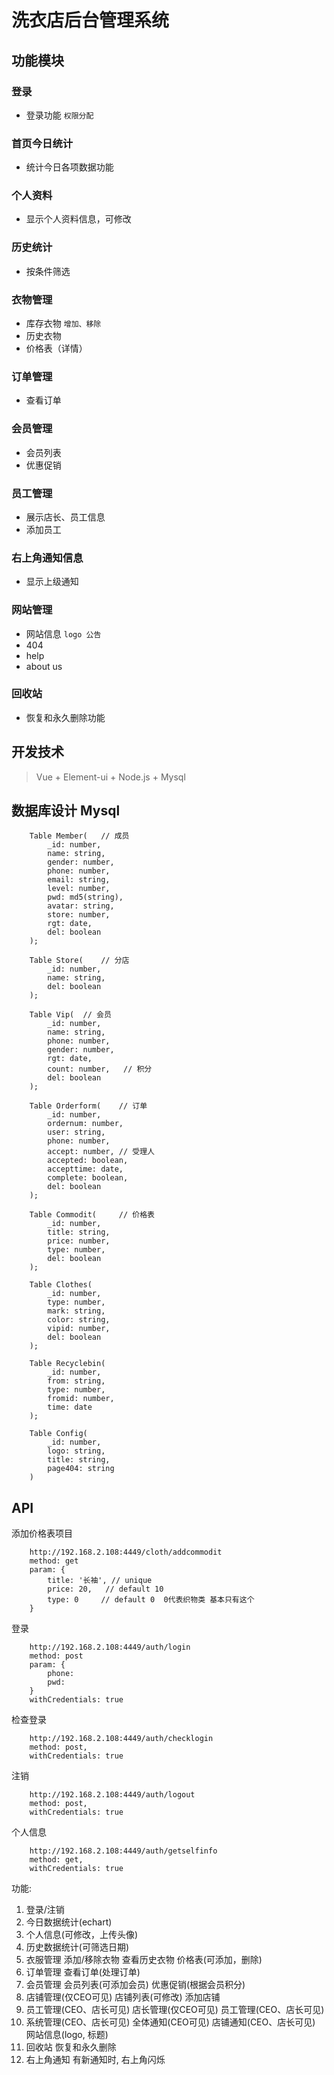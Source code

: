 # 洗衣店后台管理系统

## 功能模块

### 登录
- 登录功能 `权限分配`

### 首页今日统计
- 统计今日各项数据功能

### 个人资料
- 显示个人资料信息，可修改

### 历史统计
- 按条件筛选

### 衣物管理
- 库存衣物 `增加、移除`
- 历史衣物
- 价格表（详情）

### 订单管理
- 查看订单

### 会员管理
- 会员列表
- 优惠促销

### 员工管理
- 展示店长、员工信息
- 添加员工

### 右上角通知信息
- 显示上级通知

### 网站管理
- 网站信息 `logo 公告`
- 404
- help
- about us

### 回收站
- 恢复和永久删除功能


## 开发技术
> Vue + Element-ui + Node.js + Mysql

## 数据库设计 Mysql
```
    Table Member(   // 成员
        _id: number,
        name: string,
        gender: number,
        phone: number,
        email: string,
        level: number,
        pwd: md5(string),
        avatar: string,
        store: number,
        rgt: date,
        del: boolean
    );

    Table Store(    // 分店
        _id: number,
        name: string,
        del: boolean
    );

    Table Vip(  // 会员
        _id: number,
        name: string,
        phone: number,
        gender: number,
        rgt: date,
        count: number,   // 积分
        del: boolean
    );

    Table Orderform(    // 订单
        _id: number,
        ordernum: number,
        user: string,
        phone: number,
        accept: number, // 受理人
        accepted: boolean,
        accepttime: date,
        complete: boolean,
        del: boolean
    );

    Table Commodit(     // 价格表
        _id: number,
        title: string,
        price: number,
        type: number,
        del: boolean
    );

    Table Clothes(
        _id: number,
        type: number,
        mark: string,
        color: string,
        vipid: number,
        del: boolean
    );

    Table Recyclebin(
        _id: number,
        from: string,
        type: number,
        fromid: number,
        time: date
    );

    Table Config(
        _id: number,
        logo: string,
        title: string,
        page404: string
    )
```

## API
添加价格表项目
```
    http://192.168.2.108:4449/cloth/addcommodit
    method: get
    param: {
        title: '长袖', // unique
        price: 20,   // default 10
        type: 0     // default 0  0代表织物类 基本只有这个
    }
```

登录
```
    http://192.168.2.108:4449/auth/login
    method: post
    param: {
        phone: 
        pwd:
    }
    withCredentials: true
```

检查登录
```
    http://192.168.2.108:4449/auth/checklogin
    method: post,
    withCredentials: true
```

注销
```
    http://192.168.2.108:4449/auth/logout
    method: post,
    withCredentials: true
```

个人信息
```
    http://192.168.2.108:4449/auth/getselfinfo
    method: get,
    withCredentials: true
```

功能:
1. 登录/注销
2. 今日数据统计(echart)
3. 个人信息(可修改，上传头像)
4. 历史数据统计(可筛选日期)
5. 衣服管理
    添加/移除衣物
    查看历史衣物
    价格表(可添加，删除)
6. 订单管理
    查看订单(处理订单)
7. 会员管理
    会员列表(可添加会员)
    优惠促销(根据会员积分)
8. 店铺管理(仅CEO可见)
    店铺列表(可修改)
    添加店铺
8. 员工管理(CEO、店长可见)
    店长管理(仅CEO可见)
    员工管理(CEO、店长可见)
9. 系统管理(CEO、店长可见)
    全体通知(CEO可见)
    店铺通知(CEO、店长可见)
    网站信息(logo, 标题)
10. 回收站
    恢复和永久删除
11. 右上角通知
    有新通知时, 右上角闪烁